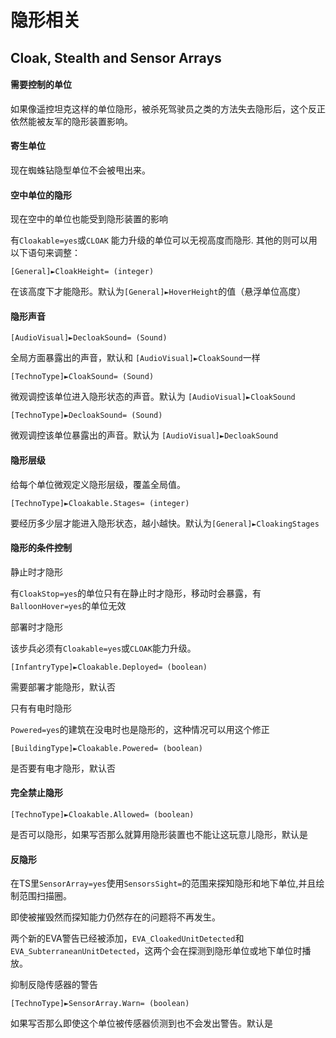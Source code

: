 隐形相关
==========
Cloak, Stealth and Sensor Arrays
-------------

#### 需要控制的单位

如果像遥控坦克这样的单位隐形，被杀死驾驶员之类的方法失去隐形后，这个反正依然能被友军的隐形装置影响。
 
#### 寄生单位

现在蜘蛛钻隐型单位不会被甩出来。

#### 空中单位的隐形

现在空中的单位也能受到隐形装置的影响

有`Cloakable=yes`或`CLOAK` 能力升级的单位可以无视高度而隐形. 其他的则可以用以下语句来调整：

    [General]►CloakHeight= (integer) 

在该高度下才能隐形。默认为`[General]►HoverHeight`的值（悬浮单位高度）

#### 隐形声音

    [AudioVisual]►DecloakSound= (Sound) 

全局方面暴露出的声音，默认和 `[AudioVisual]►CloakSound`一样

    [TechnoType]►CloakSound= (Sound) 
微观调控该单位进入隐形状态的声音。默认为 `[AudioVisual]►CloakSound`

    [TechnoType]►DecloakSound= (Sound) 

微观调控该单位暴露出的声音。默认为 `[AudioVisual]►DecloakSound`

#### 隐形层级

给每个单位微观定义隐形层级，覆盖全局值。

    [TechnoType]►Cloakable.Stages= (integer) 

要经历多少层才能进入隐形状态，越小越快。默认为`[General]►CloakingStages`

#### 隐形的条件控制

静止时才隐形

有`CloakStop=yes`的单位只有在静止时才隐形，移动时会暴露，有`BalloonHover=yes`的单位无效

部署时才隐形

该步兵必须有`Cloakable=yes`或`CLOAK`能力升级。

    [InfantryType]►Cloakable.Deployed= (boolean) 

需要部署才能隐形，默认否

只有有电时隐形

`Powered=yes`的建筑在没电时也是隐形的，这种情况可以用这个修正

    [BuildingType]►Cloakable.Powered= (boolean) 

是否要有电才隐形，默认否

#### 完全禁止隐形

    [TechnoType]►Cloakable.Allowed= (boolean)

是否可以隐形，如果写否那么就算用隐形装置也不能让这玩意儿隐形，默认是

#### 反隐形

在TS里`SensorArray=yes`使用`SensorsSight=`的范围来探知隐形和地下单位,并且绘制范围扫描圈。

即使被摧毁然而探知能力仍然存在的问题将不再发生。

两个新的EVA警告已经被添加，`EVA_CloakedUnitDetected`和`EVA_SubterraneanUnitDetected`，这两个会在探测到隐形单位或地下单位时播放。

抑制反隐传感器的警告

    [TechnoType]►SensorArray.Warn= (boolean) 

如果写否那么即使这个单位被传感器侦测到也不会发出警告。默认是
